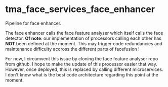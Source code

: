 # tma_face_services_face_enhancer
Pipeline for face enhancer.

The face enhancer calls the face feature analyser which itself calls the face detector.
**Of note**: our implementation of processors calling each other has **NOT** been defined at the moment.
This may trigger code redundancies and maintenance difficulty accross the different parts of facefusion !

For now, I circumvent this issue by cloning the face feature analyser repo from github.
I hope to make the update of this processor easier that way.
However, once deployed, this is replaced by calling different microservices.
I don't know what is the best code architecture regarding this point at the moment.